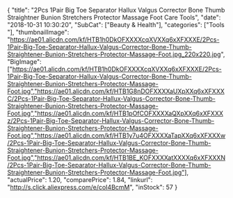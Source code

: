 {
	"title": "2Pcs 1Pair Big Toe Separator Hallux Valgus Corrector Bone Thumb Straightner Bunion Stretchers Protector Massage Foot Care Tools",
	"date": "2018-10-31 10:30:20",
	"SubCat": ["Beauty & Health"],
	"categories": ["Tools "],
	"thumbnailImage": "https://ae01.alicdn.com/kf/HTB1h0DkOFXXXXcqXVXXq6xXFXXXE/2Pcs-1Pair-Big-Toe-Separator-Hallux-Valgus-Corrector-Bone-Thumb-Straightener-Bunion-Stretchers-Protector-Massage-Foot.jpg_220x220.jpg",
	"BigImage": ["https://ae01.alicdn.com/kf/HTB1h0DkOFXXXXcqXVXXq6xXFXXXE/2Pcs-1Pair-Big-Toe-Separator-Hallux-Valgus-Corrector-Bone-Thumb-Straightener-Bunion-Stretchers-Protector-Massage-Foot.jpg","https://ae01.alicdn.com/kf/HTB1G8nDOFXXXXaUXpXXq6xXFXXXC/2Pcs-1Pair-Big-Toe-Separator-Hallux-Valgus-Corrector-Bone-Thumb-Straightener-Bunion-Stretchers-Protector-Massage-Foot.jpg","https://ae01.alicdn.com/kf/HTB1pOfCOFXXXXaQXpXXq6xXFXXXz/2Pcs-1Pair-Big-Toe-Separator-Hallux-Valgus-Corrector-Bone-Thumb-Straightener-Bunion-Stretchers-Protector-Massage-Foot.jpg","https://ae01.alicdn.com/kf/HTB1y7u4OFXXXXaTapXXq6xXFXXXw/2Pcs-1Pair-Big-Toe-Separator-Hallux-Valgus-Corrector-Bone-Thumb-Straightener-Bunion-Stretchers-Protector-Massage-Foot.jpg","https://ae01.alicdn.com/kf/HTB1BE_KOFXXXXatXXXXq6xXFXXXN/2Pcs-1Pair-Big-Toe-Separator-Hallux-Valgus-Corrector-Bone-Thumb-Straightener-Bunion-Stretchers-Protector-Massage-Foot.jpg"],
	"actualPrice": 1.20,
	"comparePrice": 1.84,
	"linkurl": "http://s.click.aliexpress.com/e/coI4BcmM",
	"inStock": 57
}
